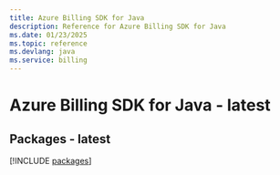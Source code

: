 ```yaml
---
title: Azure Billing SDK for Java
description: Reference for Azure Billing SDK for Java
ms.date: 01/23/2025
ms.topic: reference
ms.devlang: java
ms.service: billing
---
```

# Azure Billing SDK for Java - latest
## Packages - latest
[!INCLUDE [packages](billing-index.md)]